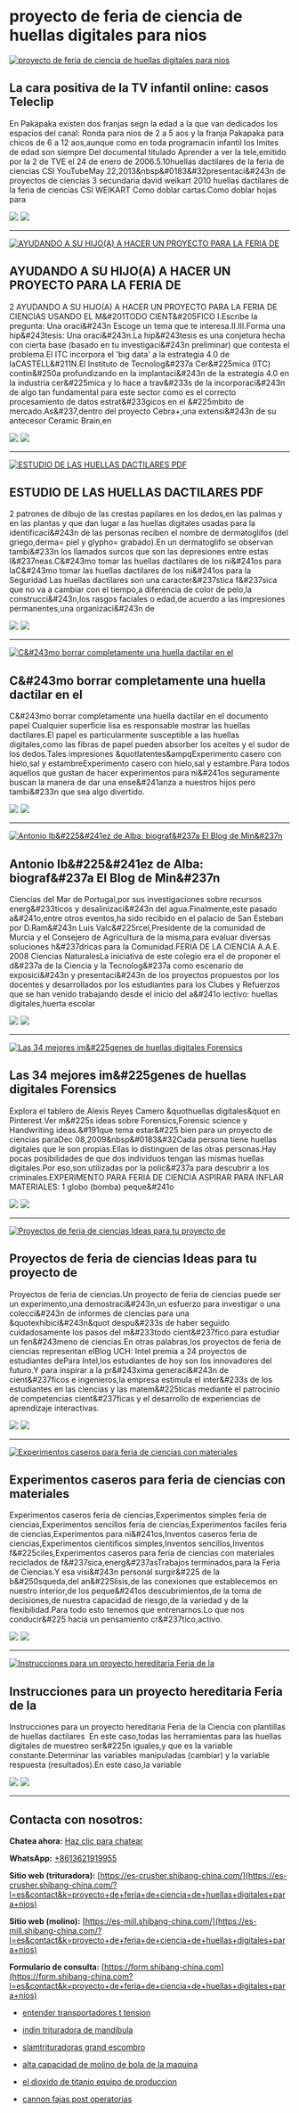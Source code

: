 # proyecto de feria de ciencia de huellas digitales para nios

<a href="https://swt.shibang-china.com/?l=es&img&k=proyecto+de+feria+de+ciencia+de+huellas+digitales+para+nios" target="_blank">![proyecto de feria de ciencia de huellas digitales para nios](http://static.shibang-china.com/all-800x300/939.jpg)</a>

## La cara positiva de la TV infantil online: casos Teleclip
En Pakapaka existen dos franjas segn la edad a la que van dedicados los espacios del canal: Ronda para nios de 2 a 5 aos y la franja Pakapaka para chicos de 6 a 12 aos,aunque como en toda programacin infantil los lmites de edad son siempre Del documental titulado Aprender a ver la tele,emitido por la 2 de TVE el 24 de enero de 2006.5.10huellas dactilares de la feria de ciencias CSI YouTubeMay 22,2013&nbsp&#0183&#32presentaci&#243n de proyectos de ciencias 3 secundaria david weikart 2010 huellas dactilares de la feria de ciencias CSI WEIKART Como doblar cartas.Como doblar hojas para


<a href="https://whatsapp.shibangsoft.com/WhatsApp.php" target="_blank" title="WhatsApp">![](http://static.shibang-china.com/icon/whatsapp.png)</a> <a href="https://swt.shibang-china.com/?l=es&icon&k=proyecto+de+feria+de+ciencia+de+huellas+digitales+para+nios" target="_blank">![](http://static.shibang-china.com/icon/chat-es.png)</a>

---

<a href="https://swt.shibang-china.com/?l=es&img&k=proyecto+de+feria+de+ciencia+de+huellas+digitales+para+nios" target="_blank">![AYUDANDO A SU HIJO(A) A HACER UN PROYECTO PARA LA FERIA DE](http://static.shibang-china.com/all-800x300/120.jpg)</a>

## AYUDANDO A SU HIJO(A) A HACER UN PROYECTO PARA LA FERIA DE
2 AYUDANDO A SU HIJO(A) A HACER UN PROYECTO PARA LA FERIA DE CIENCIAS USANDO EL M&#201TODO CIENT&#205FICO I.Escribe la pregunta: Una oraci&#243n Escoge un tema que te interesa.II.III.Forma una hip&#243tesis: Una oraci&#243n.La hip&#243tesis es una conjetura hecha con cierta base (basado en tu investigaci&#243n preliminar) que contesta el problema.El ITC incorpora el 'big data' a la estrategia 4.0 de laCASTELL&#211N.El Instituto de Tecnolog&#237a Cer&#225mica (ITC) contin&#250a profundizando en la implantaci&#243n de la estrategia 4.0 en la industria cer&#225mica y lo hace a trav&#233s de la incorporaci&#243n de algo tan fundamental para este sector como es el correcto procesamiento de datos estrat&#233gicos en el &#225mbito de mercado.As&#237,dentro del proyecto Cebra+,una extensi&#243n de su antecesor Ceramic Brain,en


<a href="https://whatsapp.shibangsoft.com/WhatsApp.php" target="_blank" title="WhatsApp">![](http://static.shibang-china.com/icon/whatsapp.png)</a> <a href="https://swt.shibang-china.com/?l=es&icon&k=proyecto+de+feria+de+ciencia+de+huellas+digitales+para+nios" target="_blank">![](http://static.shibang-china.com/icon/chat-es.png)</a>

---

<a href="https://swt.shibang-china.com/?l=es&img&k=proyecto+de+feria+de+ciencia+de+huellas+digitales+para+nios" target="_blank">![ESTUDIO DE LAS HUELLAS DACTILARES PDF](http://static.shibang-china.com/all-800x300/1273.jpg)</a>

## ESTUDIO DE LAS HUELLAS DACTILARES PDF
2 patrones de dibujo de las crestas papilares en los dedos,en las palmas y en las plantas y que dan lugar a las huellas digitales usadas para la identificaci&#243n de las personas reciben el nombre de dermatoglifos (del griego,derma= piel y glypho= grabado).En un dermatoglifo se observan tambi&#233n los llamados surcos que son las depresiones entre estas l&#237neas.C&#243mo tomar las huellas dactilares de los ni&#241os para laC&#243mo tomar las huellas dactilares de los ni&#241os para la Seguridad Las huellas dactilares son una caracter&#237stica f&#237sica que no va a cambiar con el tiempo,a diferencia de color de pelo,la construcci&#243n,los rasgos faciales o edad,de acuerdo a las impresiones permanentes,una organizaci&#243n de


<a href="https://whatsapp.shibangsoft.com/WhatsApp.php" target="_blank" title="WhatsApp">![](http://static.shibang-china.com/icon/whatsapp.png)</a> <a href="https://swt.shibang-china.com/?l=es&icon&k=proyecto+de+feria+de+ciencia+de+huellas+digitales+para+nios" target="_blank">![](http://static.shibang-china.com/icon/chat-es.png)</a>

---

<a href="https://swt.shibang-china.com/?l=es&img&k=proyecto+de+feria+de+ciencia+de+huellas+digitales+para+nios" target="_blank">![C&#243mo borrar completamente una huella dactilar en el](http://static.shibang-china.com/all-800x300/392.jpg)</a>

## C&#243mo borrar completamente una huella dactilar en el
C&#243mo borrar completamente una huella dactilar en el documento papel Cualquier superficie lisa es responsable mostrar las huellas dactilares.El papel es particularmente susceptible a las huellas digitales,como las fibras de papel pueden absorber los aceites y el sudor de los dedos.Tales impresiones &quotlatentes&ampqExperimento casero con hielo,sal y estambreExperimento casero con hielo,sal y estambre.Para todos aquellos que gustan de hacer experimentos para ni&#241os seguramente buscan la manera de dar una ense&#241anza a nuestros hijos pero tambi&#233n que sea algo divertido.


<a href="https://whatsapp.shibangsoft.com/WhatsApp.php" target="_blank" title="WhatsApp">![](http://static.shibang-china.com/icon/whatsapp.png)</a> <a href="https://swt.shibang-china.com/?l=es&icon&k=proyecto+de+feria+de+ciencia+de+huellas+digitales+para+nios" target="_blank">![](http://static.shibang-china.com/icon/chat-es.png)</a>

---

<a href="https://swt.shibang-china.com/?l=es&img&k=proyecto+de+feria+de+ciencia+de+huellas+digitales+para+nios" target="_blank">![Antonio Ib&#225&#241ez de Alba: biograf&#237a El Blog de Min&#237n](http://static.shibang-china.com/all-800x300/415.jpg)</a>

## Antonio Ib&#225&#241ez de Alba: biograf&#237a El Blog de Min&#237n
Ciencias del Mar de Portugal,por sus investigaciones sobre recursos energ&#233ticos y desalinizaci&#243n del agua.Finalmente,este pasado a&#241o,entre otros eventos,ha sido recibido en el palacio de San Esteban por D.Ram&#243n Luis Valc&#225rcel,Presidente de la comunidad de Murcia y el Consejero de Agricultura de la misma,para evaluar diversas soluciones h&#237dricas para la Comunidad.FERIA DE LA CIENCIA A.A.E. 2008 Ciencias NaturalesLa iniciativa de este colegio era el de proponer el d&#237a de la Ciencia y la Tecnolog&#237a como escenario de exposici&#243n y presentaci&#243n de los proyectos propuestos por los docentes y desarrollados por los estudiantes para los Clubes y Refuerzos que se han venido trabajando desde el inicio del a&#241o lectivo: huellas digitales,huerta escolar


<a href="https://whatsapp.shibangsoft.com/WhatsApp.php" target="_blank" title="WhatsApp">![](http://static.shibang-china.com/icon/whatsapp.png)</a> <a href="https://swt.shibang-china.com/?l=es&icon&k=proyecto+de+feria+de+ciencia+de+huellas+digitales+para+nios" target="_blank">![](http://static.shibang-china.com/icon/chat-es.png)</a>

---

<a href="https://swt.shibang-china.com/?l=es&img&k=proyecto+de+feria+de+ciencia+de+huellas+digitales+para+nios" target="_blank">![Las 34 mejores im&#225genes de huellas digitales Forensics](http://static.shibang-china.com/all-800x300/307.jpg)</a>

## Las 34 mejores im&#225genes de huellas digitales Forensics
Explora el tablero de Alexis Reyes Camero &quothuellas digitales&quot en Pinterest.Ver m&#225s ideas sobre Forensics,Forensic science y Handwriting ideas.&#191que tema estar&#225 bien para un proyecto de ciencias paraDec 08,2009&nbsp&#0183&#32Cada persona tiene huellas digitales que le son propias.Ellas lo distinguen de las otras personas.Hay pocas posibilidades de que dos individuos tengan las mismas huellas digitales.Por eso,son utilizadas por la polic&#237a para descubrir a los criminales.EXPERIMENTO PARA FERIA DE CIENCIA ASPIRAR PARA INFLAR MATERIALES: 1 globo (bomba) peque&#241o


<a href="https://whatsapp.shibangsoft.com/WhatsApp.php" target="_blank" title="WhatsApp">![](http://static.shibang-china.com/icon/whatsapp.png)</a> <a href="https://swt.shibang-china.com/?l=es&icon&k=proyecto+de+feria+de+ciencia+de+huellas+digitales+para+nios" target="_blank">![](http://static.shibang-china.com/icon/chat-es.png)</a>

---

<a href="https://swt.shibang-china.com/?l=es&img&k=proyecto+de+feria+de+ciencia+de+huellas+digitales+para+nios" target="_blank">![Proyectos de feria de ciencias Ideas para tu proyecto de](http://static.shibang-china.com/all-800x300/400.jpg)</a>

## Proyectos de feria de ciencias Ideas para tu proyecto de
Proyectos de feria de ciencias.Un proyecto de feria de ciencias puede ser un experimento,una demostraci&#243n,un esfuerzo para investigar o una colecci&#243n de informes de ciencias para una &quotexhibici&#243n&quot despu&#233s de haber seguido cuidadosamente los pasos del m&#233todo cient&#237fico.para estudiar un fen&#243meno de ciencias.En otras palabras,los proyectos de feria de ciencias representan elBlog UCH: Intel premia a 24 proyectos de estudiantes dePara Intel,los estudiantes de hoy son los innovadores del futuro.Y para inspirar a la pr&#243xima generaci&#243n de cient&#237ficos e ingenieros,la empresa estimula el inter&#233s de los estudiantes en las ciencias y las matem&#225ticas mediante el patrocinio de competencias cient&#237ficas y el desarrollo de experiencias de aprendizaje interactivas.


<a href="https://whatsapp.shibangsoft.com/WhatsApp.php" target="_blank" title="WhatsApp">![](http://static.shibang-china.com/icon/whatsapp.png)</a> <a href="https://swt.shibang-china.com/?l=es&icon&k=proyecto+de+feria+de+ciencia+de+huellas+digitales+para+nios" target="_blank">![](http://static.shibang-china.com/icon/chat-es.png)</a>

---

<a href="https://swt.shibang-china.com/?l=es&img&k=proyecto+de+feria+de+ciencia+de+huellas+digitales+para+nios" target="_blank">![Experimentos caseros para feria de ciencias con materiales](http://static.shibang-china.com/all-800x300/492.jpg)</a>

## Experimentos caseros para feria de ciencias con materiales
Experimentos caseros feria de ciencias,Experimentos simples feria de ciencias,Experimentos sencillos feria de ciencias,Experimentos faciles feria de ciencias,Experimentos para ni&#241os,Inventos caseros feria de ciencias,Experimentos cientificos simples,Inventos sencillos,Inventos f&#225ciles,Experimentos caseros para feria de ciencias con materiales reciclados de f&#237sica,energ&#237asTrabajos terminados,para la Feria de Ciencias.Y esa visi&#243n personal surgir&#225 de la b&#250squeda,del an&#225lisis,de las conexiones que establecemos en nuestro interior,de los peque&#241os descubrimientos,de la toma de decisiones,de nuestra capacidad de riesgo,de la variedad y de la flexibilidad.Para todo esto tenemos que entrenarnos.Lo que nos conducir&#225 hacia un pensamiento cr&#237tico,activo.


<a href="https://whatsapp.shibangsoft.com/WhatsApp.php" target="_blank" title="WhatsApp">![](http://static.shibang-china.com/icon/whatsapp.png)</a> <a href="https://swt.shibang-china.com/?l=es&icon&k=proyecto+de+feria+de+ciencia+de+huellas+digitales+para+nios" target="_blank">![](http://static.shibang-china.com/icon/chat-es.png)</a>

---

<a href="https://swt.shibang-china.com/?l=es&img&k=proyecto+de+feria+de+ciencia+de+huellas+digitales+para+nios" target="_blank">![Instrucciones para un proyecto hereditaria Feria de la](http://static.shibang-china.com/all-800x300/461.jpg)</a>

## Instrucciones para un proyecto hereditaria Feria de la
Instrucciones para un proyecto hereditaria Feria de la Ciencia con plantillas de huellas dactilares ﻿ En este caso,todas las herramientas para las huellas digitales de muestreo ser&#225n iguales,y que es la variable constante.Determinar las variables manipuladas (cambiar) y la variable respuesta (resultados).En este caso,la variable

<a href="https://whatsapp.shibangsoft.com/WhatsApp.php" target="_blank" title="WhatsApp">![](http://static.shibang-china.com/icon/whatsapp.png)</a> <a href="https://swt.shibang-china.com/?l=es&icon&k=proyecto+de+feria+de+ciencia+de+huellas+digitales+para+nios" target="_blank">![](http://static.shibang-china.com/icon/chat-es.png)</a>

---
## Contacta con nosotros:

**Chatea ahora:** [Haz clic para chatear](https://swt.shibang-china.com?l=es&contact&k=proyecto+de+feria+de+ciencia+de+huellas+digitales+para+nios)

**WhatsApp:**  [+8613621919955](https://whatsapp.shibangsoft.com/WhatsApp.php)

**Sitio web (trituradora):** [https://es-crusher.shibang-china.com/](https://es-crusher.shibang-china.com/?l=es&contact&k=proyecto+de+feria+de+ciencia+de+huellas+digitales+para+nios)

**Sitio web (molino):** [https://es-mill.shibang-china.com/](https://es-mill.shibang-china.com/?l=es&contact&k=proyecto+de+feria+de+ciencia+de+huellas+digitales+para+nios)

**Formulario de consulta:** [https://form.shibang-china.com](https://form.shibang-china.com?l=es&contact&k=proyecto+de+feria+de+ciencia+de+huellas+digitales+para+nios)

* [entender transportadores t tension](../67/entender%20transportadores%20t%20tension.md)

* [indin trituradora de mandíbula](../73/indin%20trituradora%20de%20mand%C3%ADbula.md)

* [slamtrituradoras grand escombro](../77/slamtrituradoras%20grand%20escombro.md)

* [alta capacidad de molino de bola de la maquina](../74/alta%20capacidad%20de%20molino%20de%20bola%20de%20la%20maquina.md)

* [el dioxido de titanio equipo de produccion](../77/el%20dioxido%20de%20titanio%20equipo%20de%20produccion.md)

* [cannon fajas post operatorias](../67/cannon%20fajas%20post%20operatorias.md)